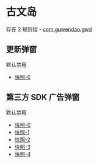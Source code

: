 # 古文岛

存在 2 规则组 - [com.guwendao.gwd](/src/apps/com.guwendao.gwd.ts)

## 更新弹窗

默认禁用

- [快照-0](https://i.gkd.li/import/12776605)

## 第三方 SDK 广告弹窗

默认禁用

- [快照-0](https://i.gkd.li/import/12776607)
- [快照-1](https://i.gkd.li/import/12777151)
- [快照-2](https://i.gkd.li/import/12781344)
- [快照-3](https://i.gkd.li/import/12924728)
- [快照-4](https://i.gkd.li/import/12781327)

